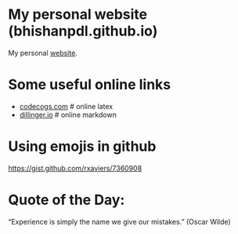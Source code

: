 # My personal website (bhishanpdl.github.io)
My personal [website](https://bhishanpdl.github.io/).


# Some useful online links
- [codecogs.com](https://www.codecogs.com/latex/eqneditor.php) # online latex
- [dillinger.io](https://dillinger.io) # online markdown

# Using emojis in github
https://gist.github.com/rxaviers/7360908


# Quote of the Day:
“Experience is simply the name we give our mistakes.” (Oscar Wilde)
